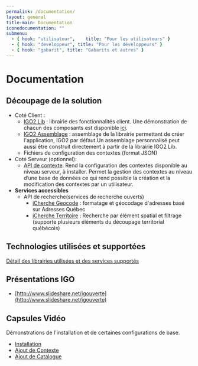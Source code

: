 ```yaml
---
permalink: /documentation/
layout: general
title-main: Documentation
iconedocumentation: ""
submenu:
  - { hook: "utilisateur",    title: "Pour les utilisateurs" }
  - { hook: "developpeur", title: "Pour les développeurs" }
  - { hook: "gabarit", title: "Gabarits et autres" }
---
```


# Documentation

## Découpage de la solution
* Coté Client :
  - [IGO2 Lib](https://github.com/infra-geo-ouverte/igo2-lib) : librairie des fonctionnalités client. Une démonstration de chacun des composants est disponible [ici](https://infra-geo-ouverte.github.io/igo2-lib/#/home).
  - [IGO2 Assemblage](https://github.com/infra-geo-ouverte/igo2) : assemblage de la librairie permettant de créer l'application, IGO2 par défaut.Un assemblage personnalisé peut aussi être construit directement à partir de la librairie IGO2 Lib.
  - Fichiers de configuration des contextes (format JSON)
* Coté Serveur (optionnel):
  - [API de contexte](https://github.com/infra-geo-ouverte/igo2-api): Rend la configuration des contextes disponible au niveau serveur, à installer. Permet la gestion des contextes  au niveau d’une base de données ce qui rend possible la création et la modification des contextes par un utilisateur. 
* **Services  accessibles**  
  * API de recherche(services de recherche ouverts) 
    * [iCherche Geocode](https://gitlab.forge.gouv.qc.ca/geomatique/api/wikis/geocode) : formatage et géocodage d'adresses basé sur Adresses Québec 
    * [iCherche Territoire](https://geoegl.msp.gouv.qc.ca/apis/territoires/docs) : Recherche par élément spatial et filtrage  (supporte plusieurs éléments du découpage territorial  québécois)  
    
## Technologies utilisées et supportées
 [Détail des librairies utilisées et des services supportés](http://www.igouverte.org/documentation/techno/) 
## Présentations IGO 
* [http://www.slideshare.net/igouverte](http://www.slideshare.net/igouverte)
    
## Capsules Vidéo
Démonstrations de l'installation et de certaines configurations de base.
* [Installation](https://geoegl.msp.gouv.qc.ca/igouverte/videos/1-installationLocale.webm)
* [Ajout de Contexte](https://geoegl.msp.gouv.qc.ca/igouverte/videos/2-ajouterContexte.webm)
* [Ajout de Catalogue](https://geoegl.msp.gouv.qc.ca/igouverte/videos/3-ajouterCatalogue3.webm)

